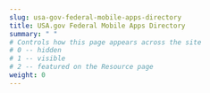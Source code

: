 ```yaml
---
slug: usa-gov-federal-mobile-apps-directory
title: USA.gov Federal Mobile Apps Directory
summary: " "
# Controls how this page appears across the site
# 0 -- hidden
# 1 -- visible
# 2 -- featured on the Resource page
weight: 0
---
```

